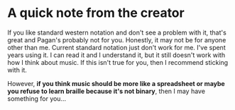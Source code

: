 # A quick note from the creator

If you like standard western notation and don't see a problem with it, that's great and Pagan's probably not for you. Honestly, it may not be for anyone other than me. Current standard notation just don't work for me. I've spent years using it. I can read it and I understand it, but it still doesn't work with how I think about music. If this isn't true for you, then I recommend sticking with it.

However, **if you think music should be more like a spreadsheet or maybe you refuse to learn braille because it's not binary**, then I may have something for you...
